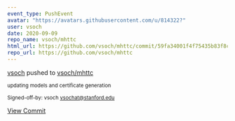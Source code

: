```yaml
---
event_type: PushEvent
avatar: "https://avatars.githubusercontent.com/u/814322?"
user: vsoch
date: 2020-09-09
repo_name: vsoch/mhttc
html_url: https://github.com/vsoch/mhttc/commit/59fa34001f4f75435b83f8cf5e2d3c960dd3f8b3
repo_url: https://github.com/vsoch/mhttc
---
```


<a href='https://github.com/vsoch' target='_blank'>vsoch</a> pushed to <a href='https://github.com/vsoch/mhttc' target='_blank'>vsoch/mhttc</a>

<small>updating models and certificate generation

Signed-off-by: vsoch <vsochat@stanford.edu></small>

<a href='https://github.com/vsoch/mhttc/commit/59fa34001f4f75435b83f8cf5e2d3c960dd3f8b3' target='_blank'>View Commit</a>
